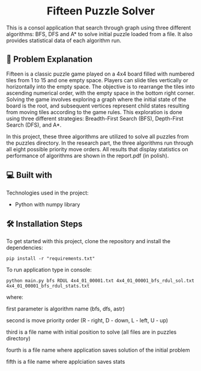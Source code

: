 <h1 align="center" id="title">Fifteen Puzzle Solver</h1>

<p id="description">This is a consol application that search through graph using three different algorithms: BFS, DFS and A* to solve initial puzzle loaded from a file. It also provides statistical data of each algorithm run.</p>    

<h2> 🧩  Problem Explanation </h2>
Fifteen is a classic puzzle game played on a 4x4 board filled with numbered tiles from 1 to 15 and one empty space. Players can slide tiles vertically or horizontally into the empty space. The objective is to rearrange the tiles into ascending numerical order, with the empty space in the bottom right corner. Solving the game involves exploring a graph where the initial state of the board is the root, and subsequent vertices represent child states resulting from moving tiles according to the game rules. This exploration is done using three different strategies: Breadth-First Search (BFS), Depth-First Search (DFS), and A*.


In this project, these three algorithms are utilized to solve all puzzles from the puzzles directory. In the research part, the three algorithms run through all eight possible priority move orders. All results that display statistics on performance of algorithms are shown in the report.pdf (in polish).




<h2>💻 Built with</h2>

Technologies used in the project:
* Python with numpy library

<h2>🛠️ Installation Steps</h2>

To get started with this project, clone the repository and install the dependencies:

```
pip install -r "requirements.txt"
```
To run application type in console:
```
python main.py bfs RDUL 4x4_01_00001.txt 4x4_01_00001_bfs_rdul_sol.txt 4x4_01_00001_bfs_rdul_stats.txt
```
where:

first parameter is algorithm name (bfs, dfs, astr)

second is move priority order (R - right, D - down, L - left, U - up)

third is a file name with initial position to solve (all files are in puzzles directory)

fourth is a file name where application saves solution of the initial problem

fifth is a file name where applciation saves stats 


